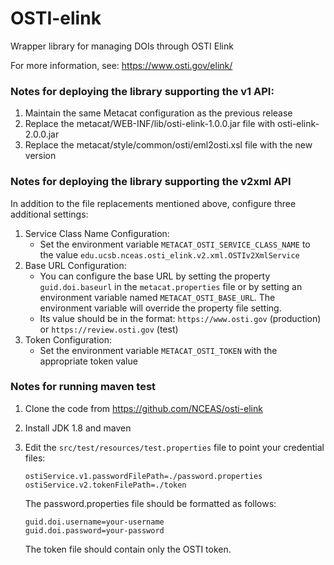 # OSTI-elink

Wrapper library for managing DOIs through OSTI Elink

For more information, see: https://www.osti.gov/elink/

### Notes for deploying the library supporting the v1 API:
1. Maintain the same Metacat configuration as the previous release
2. Replace the metacat/WEB-INF/lib/osti-elink-1.0.0.jar file with osti-elink-2.0.0.jar
3. Replace the metacat/style/common/osti/eml2osti.xsl file with the new version

### Notes for deploying the library supporting the v2xml API
In addition to the file replacements mentioned above, configure three additional settings:
1. Service Class Name Configuration:
   - Set the environment variable `METACAT_OSTI_SERVICE_CLASS_NAME` to the value
     `edu.ucsb.nceas.osti_elink.v2.xml.OSTIv2XmlService`
2. Base URL Configuration:
    - You can configure the base URL by setting the property `guid.doi.baseurl` in the
      `metacat.properties` file or by setting an environment variable named `METACAT_OSTI_BASE_URL`. The
      environment variable will override the property file setting.
    - Its value should be in the format: `https://www.osti.gov` (production) or `https://review.osti.gov` (test)
3. Token Configuration:
    - Set the environment variable `METACAT_OSTI_TOKEN` with the appropriate token value

### Notes for running maven test
1. Clone the code from https://github.com/NCEAS/osti-elink
2. Install JDK 1.8 and maven
3. Edit the `src/test/resources/test.properties` file to point your credential files:
    ```
    ostiService.v1.passwordFilePath=./password.properties
    ostiService.v2.tokenFilePath=./token
    ```

    The password.properties file should be formatted as follows:
    ```
    guid.doi.username=your-username
    guid.doi.password=your-password
    ```
    The token file should contain only the OSTI token.
